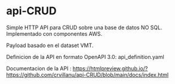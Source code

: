 # api-CRUD
Simple HTTP API para CRUD sobre una base de datos NO SQL. Implementado con componentes AWS.

Payload basado en el dataset VMT.

Definicion de la API en formato OpenAPI 3.0: api_definition.yaml

Documentacion de la API : 
https://htmlpreview.github.io/?https://github.com/crvillanu/api-CRUD/blob/main/docs/index.html
